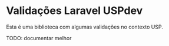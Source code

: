 # Validações Laravel USPdev

Esta é uma biblioteca com algumas validações no contexto USP.

TODO: documentar melhor

